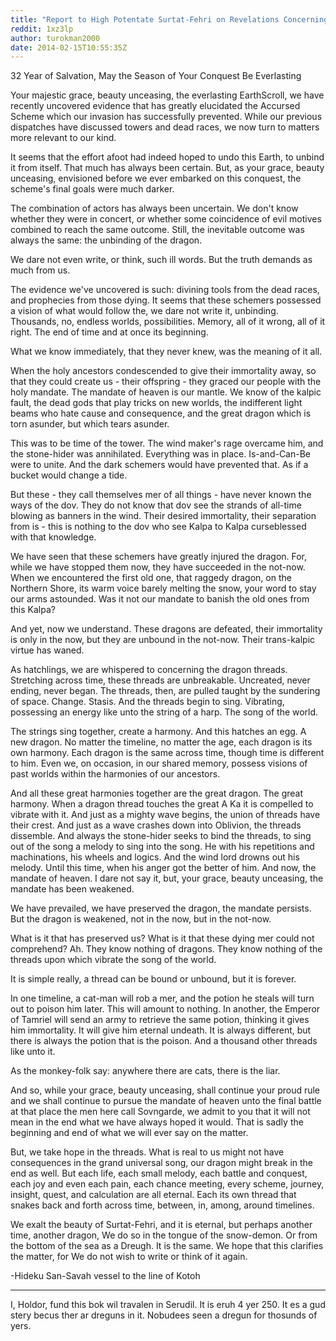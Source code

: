 ```yaml
---
title: "Report to High Potentate Surtat-Fehri on Revelations Concerning the Dark Conspiracy"
reddit: 1xz3lp
author: turokman2000
date: 2014-02-15T10:55:35Z
---
```


32 Year of Salvation, May the Season of Your Conquest Be Everlasting

Your majestic grace, beauty unceasing, the everlasting EarthScroll, we have recently uncovered evidence that has greatly elucidated the Accursed Scheme which our invasion has successfully prevented.  While our previous dispatches have discussed towers and dead races, we now turn to matters more relevant to our kind.

It seems that the effort afoot had indeed hoped to undo this Earth, to unbind it from itself.  That much has always been certain.  But, as your grace, beauty unceasing, envisioned before we ever embarked on this conquest, the scheme's final goals were much darker.

The combination of actors has always been uncertain.  We don't know whether they were in concert, or whether some coincidence of evil motives combined to reach the same outcome.  Still, the inevitable outcome was always the same: the unbinding of the dragon.

We dare not even write, or think, such ill words.  But the truth demands as much from us.

The evidence we've uncovered is such: divining tools from the dead races, and prophecies from those dying.  It seems that these schemers possessed a vision of what would follow the, we dare not write it, unbinding.  Thousands, no, endless worlds, possibilities.  Memory, all of it wrong, all of it right.  The end of time and at once its beginning.

What we know immediately, that they never knew, was the meaning of it all.

When the holy ancestors condescended to give their immortality away, so that they could create us - their offspring - they graced our people with the holy mandate.  The mandate of heaven is our mantle.  We know of the kalpic fault, the dead gods that play tricks on new worlds, the indifferent light beams who hate cause and consequence, and the great dragon which is torn asunder, but which tears asunder.

This was to be time of the tower.  The wind maker's rage overcame him, and the stone-hider was annihilated.  Everything was in place.  Is-and-Can-Be were to unite.  And the dark schemers would have prevented that.  As if a bucket would change a tide.

But these - they call themselves mer of all things - have never known the ways of the dov.  They do not know that dov see the strands of all-time blowing as banners in the wind.  Their desired immortality, their separation from is - this is nothing to the dov who see Kalpa to Kalpa curseblessed with that knowledge.

We have seen that these schemers have greatly injured the dragon.  For, while we have stopped them now, they have succeeded in the not-now.  When we encountered the first old one, that raggedy dragon, on the Northern Shore, its warm voice barely melting the snow, your word to stay our arms astounded.  Was it not our mandate to banish the old ones from this Kalpa?

And yet, now we understand.  These dragons are defeated, their immortality is only in the now, but they are unbound in the not-now.  Their trans-kalpic virtue has waned.

As hatchlings, we are whispered to concerning the dragon threads.  Stretching across time, these threads are unbreakable.  Uncreated, never ending, never began.  The threads, then, are pulled taught by the sundering of space.  Change. Stasis. And the threads begin to sing.  Vibrating, possessing an energy like unto the string of a harp.  The song of the world.

The strings sing together, create a harmony.  And this hatches an egg.  A new dragon.  No matter the timeline, no matter the age, each dragon is its own harmony.  Each dragon is the same across time, though time is different to him.  Even we, on occasion, in our shared memory, possess visions of past worlds within the harmonies of our ancestors.

And all these great harmonies together are the great dragon.  The great harmony.  When a dragon thread touches the great A Ka it is compelled to vibrate with it.  And just as a mighty wave begins, the union of threads have their crest.  And just as a wave crashes down into Oblivion, the threads dissemble.  And always the stone-hider seeks to bind the threads, to sing out of the song a melody to sing into the song.  He with his repetitions and machinations, his wheels and logics.  And the wind lord drowns out his melody.  Until this time, when his anger got the better of him.  And now, the mandate of heaven.  I dare not say it, but, your grace, beauty unceasing, the mandate has been weakened.

We have prevailed, we have preserved the dragon, the mandate persists.  But the dragon is weakened, not in the now, but in the not-now.

What is it that has preserved us?  What is it that these dying mer could not comprehend?  Ah.  They know nothing of dragons.  They know nothing of the threads upon which vibrate the song of the world.

It is simple really, a thread can be bound or unbound, but it is forever.

In one timeline, a cat-man will rob a mer, and the potion he steals will turn out to poison him later.  This will amount to nothing.  In another, the Emperor of Tamriel will send an army to retrieve the same potion, thinking it gives him immortality.  It will give him eternal undeath.  It is always different, but there is always the potion that is the poison.  And a thousand other threads like unto it.

As the monkey-folk say: anywhere there are cats, there is the liar.

And so, while your grace, beauty unceasing, shall continue your proud rule and we shall continue to pursue the mandate of heaven unto the final battle at that place the men here call Sovngarde, we admit to you that it will not mean in the end what we have always hoped it would.  That is sadly the beginning and end of what we will ever say on the matter.

But, we take hope in the threads.  What is real to us might not have consequences in the grand universal song, our dragon might break in the end as well.  But each life, each small melody, each battle and conquest, each joy and even each pain, each chance meeting, every scheme, journey, insight, quest, and calculation are all eternal.  Each its own thread that snakes back and forth across time, between, in, among, around timelines.

We exalt the beauty of Surtat-Fehri, and it is eternal, but perhaps another time, another dragon, We do so in the tongue of the snow-demon.  Or from the bottom of the sea as a Dreugh.  It is the same.  We hope that this clarifies the matter, for We do not wish to write or think of it again.

-Hideku San-Savah vessel to the line of Kotoh

-----------

I, Holdor, fund this bok wil travalen in Serudil.  It is eruh 4 yer 250.  It es a gud stery becus ther ar dreguns in it.  Nobudees seen a dregun for thosunds of yers.


